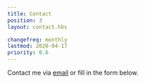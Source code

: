 ```yaml
---
title: Contact
position: 3
layout: contact.hbs

changefreq: monthly
lastmod: 2020-04-17
priority: 0.6
---
```


Contact me via [email](mailto:{{contact}}) or fill in the form below.
